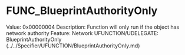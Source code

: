 # FUNC_BlueprintAuthorityOnly

Value: 0x00000004
Description: Function will only run if the object has network authority
Feature: Network
UFUNCTION/UDELEGATE: BlueprintAuthorityOnly (../../Specifier/UFUNCTION/BlueprintAuthorityOnly.md)